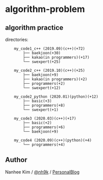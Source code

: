 # algorithm-problem

## algorithm practice  

directories:

		my_code1_c++ (2019.09)(c++)(+72)
            ├── baekjoon(+30)
            ├── kakao(in programmers)(+17)
            └── swexpert(+25)

		my_code2_c++ (2019.10)(c++)(+25)
            ├── baekjoon(+9)
            ├── kakao(in programmers)(+2)
            ├── programmers(+2)
            └── swexpert(+12)

		my_code2_python (2020.01)(python)(+12)
            ├── basic(+3)
            ├── programmers(+8)
            └── swexpert(+1)

		my_code3 (2020.03)(c++)(+17)
            ├── basic(+2)
            ├── programmers(+6)
            └── baekjoon(+9)

		my_code4 (2020.09)(c++)(python)(+4)
            └── programmers(+4)

## Author
Nanhee Kim / [@nh9k](https://github.com/nh9k) / [PersonalBlog](https://blog.naver.com/kimnanhee97)
